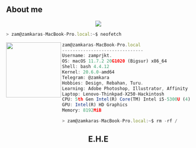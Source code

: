 <h2>About me</h2>
<p align="center">
  <img src="https://github.com/zamprjkt/zamprjkt/blob/main/zamkara.png"><br>
 </p>

```javascript
> zam@zamkaras-MacBook-Pro.local:~$ neofetch
```

<img align="left" img src="https://i.imgur.com/QXGKXqE.png" width="150px" href="#"/> 

```javascript
zam@zamkaras-MacBook-Pro.local
-------------------------------
Username: zamprjkt.
OS: macOS 11.7.2 20G1020 (Bigsur) x86_64
Shell: bash 4.4.12
Kernel: 20.6.0-amd64
Telegram: @zamkara
Hobbies: Design, Rebahan, Turu.
Learning: Adobe Photoshop, Illustrator, Affinity Designer, Figma.
Laptop: Lenovo-Thinkpad-X250-Hackintosh
CPU: 5th Gen Intel(R) Core(TM) Intel i5-5300U (4) @ 2.30GHz
GPU: Intel(R) HD Graphics
Memory: 8192MiB

> zam@zamkaras-MacBook-Pro.local:~$ rm -rf /
```
<h2 align="center">E.H.E</h2>
